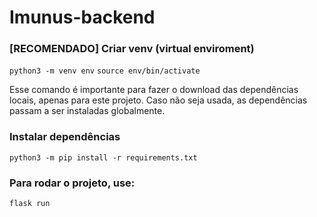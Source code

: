 # Imunus-backend

### [RECOMENDADO] Criar venv (virtual enviroment)

```python3 -m venv env```
```source env/bin/activate```

Esse comando é importante para fazer o download das dependências locais, apenas para este projeto. Caso não seja usada, as dependências passam a ser instaladas globalmente.

### Instalar dependências

```python3 -m pip install -r requirements.txt```

### Para rodar o projeto, use:

```flask run```